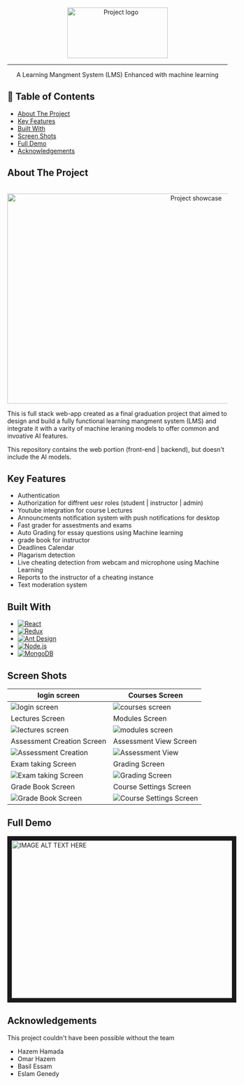 <p align="center">
  <br>
  
  <img width=230px height=116px  src="https://user-images.githubusercontent.com/30159212/211231276-55c965a3-642e-4ab4-a984-69a970d654fe.png" alt="Project logo">
 
</p>

---

<p align="center"> A Learning Mangment System (LMS) Enhanced with machine learning
    <br>
</p>

## 📝 Table of Contents

- [About The Project](#about-the-project)
- [Key Features](#key-features)
- [Built With](#built-with)
- [Screen Shots](#screen-shots)
- [Full Demo](#full-demo)
- [Acknowledgements](#acknowledgements)

## About The Project

<p align="center">
  <br>
  <img width=848px height=480px  src="https://user-images.githubusercontent.com/30159212/211318750-b7c464df-ce4a-49e6-987d-67fa9450b2c8.gif" alt="Project showcase">

</p>

This is full stack web-app created as a final graduation project that aimed to design and build a fully functional learning mangment system (LMS) and integrate it with a varity of machine leraning models to offer common and invoative AI features.

This repository contains the web portion (front-end | backend), but doesn't include the AI models.

## Key Features

* Authentication
* Authorization for diffrent uesr roles (student | instructor | admin)
* Youtube integration for course Lectures
* Announcments notification system with push notifications for desktop
* Fast grader for assestments and exams
* Auto Grading for essay questions using Machine learning
* grade book for instructor
* Deadlines Calendar
* Plagarism detection
* Live cheating detection from webcam and microphone using Machine Learning
* Reports to the instructor of a cheating instance
* Text moderation system


## Built With
* [![React](https://img.shields.io/badge/React-20232A?style=for-the-badge&logo=react&logoColor=61DAFB)](https://reactjs.org/)
* [![Redux](https://img.shields.io/badge/redux-%23593d88.svg?style=for-the-badge&logo=redux&logoColor=white)](https://redux.js.org/)
* [![Ant Design](https://img.shields.io/badge/-AntDesign-%230170FE?style=for-the-badge&logo=ant-design&logoColor=white)](https://ant.design/)
* [![Node.js](https://img.shields.io/badge/node.js-6DA55F?style=for-the-badge&logo=node.js&logoColor=white)](https://nodejs.org/)
* [![MongoDB](https://img.shields.io/badge/MongoDB-%234ea94b.svg?style=for-the-badge&logo=mongodb&logoColor=white)](https://www.mongodb.com/)

## Screen Shots
| login screen                                        | Courses Screen                          |
| ----------------------------                        | ----------------------------------------|
| ![login screen][ref-login]                          | ![courses screen][ref-courses-screen]   |
| Lectures Screen                                     | Modules Screen                          |
| ![lectures screen][ref-lectures-screen]             | ![modules screen][ref-modules-screen]   |
| Assessment Creation Screen                          | Assessment View Screen                  |
| ![Assessment Creation][ref-assessment-creation]     | ![Assessment View][ref-assessment-view] |
| Exam taking Screen                                  | Grading Screen                          |
| ![Exam taking Screen][ref-exam-taking-screen]       | ![Grading Screen][ref-grading-screen]   |
| Grade Book Screen                                   | Course Settings Screen                  | 
| ![Grade Book Screen][ref-grade-book-screen]         | ![Course Settings Screen][ref-course-settings-screen] |

## Full Demo

<a href="http://www.youtube.com/watch?feature=player_embedded&v=uvtkwOpwAYU" target="_blank">
  <img width=640px height=360px src="https://user-images.githubusercontent.com/30159212/211315771-ebdf99ba-fbf1-42d2-a2f8-c6fabf788040.png" alt="IMAGE ALT TEXT HERE" border="10"/>
</a>

## Acknowledgements

This project couldn't have been possible without the team

- Hazem Hamada
- Omar Hazem
- Basil Essam
- Eslam Genedy

[ref-login]: https://user-images.githubusercontent.com/30159212/211311673-909d5981-9e2d-485e-841c-5bd13fb79118.png
[ref-courses-screen]: https://user-images.githubusercontent.com/30159212/211311843-ba385a5e-19dd-47f6-90dc-c112ef9391f4.png
[ref-lectures-screen]: https://user-images.githubusercontent.com/30159212/211312182-ada5a609-aac6-481e-97c1-7f656225270a.png
[ref-modules-screen]: https://user-images.githubusercontent.com/30159212/211312222-ef57021c-5c18-40ac-9063-1d2c0b8a2ccb.png
[ref-assessment-creation]: https://user-images.githubusercontent.com/30159212/211314602-cb0b15ab-0532-4fb9-afb6-72ba11a973ef.png
[ref-assessment-view]: https://user-images.githubusercontent.com/30159212/211314671-5b17c883-5abe-49a2-ab01-08acf3a0ea0f.png
[ref-exam-taking-screen]: https://user-images.githubusercontent.com/30159212/211314716-1281c7fd-d04b-44be-8672-bc7ba81ccb15.png
[ref-grading-screen]: https://user-images.githubusercontent.com/30159212/211314755-23aa5da0-3263-4a97-822a-b1dd964d6141.png
[ref-grade-book-screen]: https://user-images.githubusercontent.com/30159212/211314803-934b0bdb-d56c-41dd-ac65-e04239b80617.png
[ref-course-settings-screen]: https://user-images.githubusercontent.com/30159212/211314844-b247ed2e-3998-48bd-ad2d-879b8325b7a2.png





